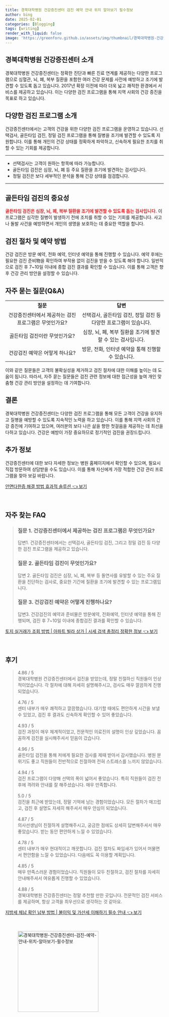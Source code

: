 ```yaml
---
title: 경북대학병원 건강증진센터 검진 예약 안내 위치 알아보기 필수정보
author: bing
date: 2025-02-01
categories: [Blogging]
tags: [writing]
render_with_liquid: false
image: 'https://greenforu.github.io/assets/img/thumbnail/경북대학병원-건강증진센터-검진-예약-안내-위치-알아보기-필수정보.webp'
---
```



<h2 id='건강증진센터_소개'>경북대학병원 건강증진센터 소개</h2>

<p>경북대학병원 건강증진센터는 정확한 진단과 빠른 진료 연계를 제공하는 다양한 프로그램으로 심혈관, 뇌, 폐, 복부 질환을 포함한 여러 건강 문제를 사전에 예방하고 조기에 발견할 수 있도록 돕고 있습니다. 2017년 확장 이전에 따라 더욱 넓고 쾌적한 환경에서 서비스를 제공하고 있습니다. 이는 다양한 검진 프로그램을 통해 지역 사회의 건강 증진을 목표로 하고 있습니다.</p>

<h2 id='검진 프로그램_소개'>다양한 검진 프로그램 소개</h2>

<p>건강증진센터에서는 고객의 건강을 위한 다양한 검진 프로그램을 운영하고 있습니다. 선택검사, 골든타임 검진, 정밀 검진 프로그램을 통해 질병을 조기에 발견할 수 있도록 지원합니다. 이를 통해 개인의 건강 상태를 정확하게 파악하고, 신속하게 필요한 조치를 취할 수 있는 기회를 제공합니다.</p>

<hr />

<ul>
    <li>선택검사는 고객이 원하는 항목에 따라 가능합니다.</li>
    <li>골든타임 검진은 심장, 뇌, 폐 등 주요 질환을 조기에 발견하는 검사입니다.</li>
    <li>정밀 검진은 보다 세부적인 분석을 통해 건강 상태를 점검합니다.</li>
</ul>

<hr />

<h2 id='골든타임_검진의_중요성'>골든타임 검진의 중요성</h2>

<p><b><span style="color: #ee2323;">골든타임 검진은 심장, 뇌, 폐, 복부 질환을 조기에 발견할 수 있도록 돕는 검사입니다.</span></b> 이 프로그램은 심각한 질병이 발생하기 전에 조치를 취할 수 있는 기회를 제공합니다. 사고나 돌발 사건을 예방하면서 개인의 생명을 보호하는 데 중요한 역할을 합니다.</p>

<h2 id='검진절차_및_예약방법'>검진 절차 및 예약 방법</h2>

<p>건강 검진은 방문 예약, 전화 예약, 인터넷 예약을 통해 진행할 수 있습니다. 예약 후에는 필요한 검진 준비物을 확인하여 부작용 없이 검진을 받을 수 있도록 해야 합니다. 일반적으로 검진 후 7~10일 이내에 종합 검진 결과를 확인할 수 있습니다. 이를 통해 고객은 향후 건강 관리 방안을 설정할 수 있습니다.</p>

<h2 id='자주_묻는_질문'>자주 묻는 질문(Q&A)</h2>

<table>
    <tr>
        <td style="text-align: center; height: 17px;"><b>질문</b></td>
        <td style="text-align: center; height: 17px;"><b>답변</b></td>
    </tr>
    <tr>
        <td style="text-align: center; height: 17px;">건강증진센터에서 제공하는 검진 프로그램은 무엇인가요?</td>
        <td style="text-align: center; height: 17px;">선택검사, 골든타임 검진, 정밀 검진 등 다양한 프로그램이 있습니다.</td>
    </tr>
    <tr>
        <td style="text-align: center; height: 17px;">골든타임 검진이란 무엇인가요?</td>
        <td style="text-align: center; height: 17px;">심장, 뇌, 폐, 복부 질환을 조기에 발견할 수 있는 검사입니다.</td>
    </tr>
    <tr>
        <td style="text-align: center; height: 17px;">건강검진 예약은 어떻게 하나요?</td>
        <td style="text-align: center; height: 17px;">방문, 전화, 인터넷 예약을 통해 진행할 수 있습니다.</td>
    </tr>
</table>

<p>이와 같은 질문들은 고객의 불확실성을 제거하고 검진 절차에 대한 이해를 높이는 데 도움이 됩니다. 따라서, 자주 묻는 질문들은 검진 관련 정보에 대한 접근성을 높여 개인 맞춤형 건강 관리 방안을 설정하는 데 기여합니다.</p>

<h2 id='결론'>결론</h2>

<p>경북대학병원 건강증진센터는 다양한 검진 프로그램을 통해 모든 고객이 건강을 유지하고 질병을 예방할 수 있도록 지속적인 노력을 하고 있습니다. 이를 통해 지역 사회의 건강 증진에 기여하고 있으며, 여러분의 보다 나은 삶을 향한 첫걸음을 제공하는 데 최선을 다하고 있습니다. 건강은 예방이 가장 중요하므로 정기적인 검진을 권장드립니다.</p>

<h2 id='추가정보'>추가 정보</h2>

<p>건강증진센터에 대한 보다 자세한 정보는 병원 홈페이지에서 확인할 수 있으며, 필요시 직접 방문하여 상담받을 수도 있습니다. 이를 통해 자신에게 가장 적합한 건강 관리 프로그램을 찾아 보길 바랍니다.</p>


<p><a class="click-button" title="안면다한증 해결 방법 효과적 솔루션" href="https://greenforu.github.io/posts/%EC%95%88%EB%A9%B4%EB%8B%A4%ED%95%9C%EC%A6%9D-%ED%95%B4%EA%B2%B0-%EB%B0%A9%EB%B2%95-%ED%9A%A8%EA%B3%BC%EC%A0%81-%EC%86%94%EB%A3%A8%EC%85%98/" rel="dofollow">안면다한증 해결 방법 효과적 솔루션 👈 보기</a></p><br>
<h2 id='자주_찾는_FAQ'>자주 찾는 FAQ</h2>
<div itemscope="" itemtype="https://schema.org/FAQPage"> 
<blockquote> 
<div itemscope="" itemprop="mainEntity" itemtype="https://schema.org/Question"> 
<h3 itemprop="name">질문 1. 건강증진센터에서 제공하는 검진 프로그램은 무엇인가요?</h3> 
<div itemscope="" itemprop="acceptedAnswer" itemtype="https://schema.org/Answer"> 
<span itemprop="text"> 
<p>답변1. 건강증진센터에서는 선택검사, 골든타임 검진, 그리고 정밀 검진 등 다양한 검진 프로그램을 제공하고 있습니다.</p> 
</span> 
</div> 
</div> 
<div itemscope="" itemprop="mainEntity" itemtype="https://schema.org/Question"> 
<h3 itemprop="name">질문 2. 골든타임 검진이 무엇인가요?</h3> 
<div itemscope="" itemprop="acceptedAnswer" itemtype="https://schema.org/Answer"> 
<span itemprop="text"> 
<p>답변 2. 골든타임 검진은 심장, 뇌, 폐, 복부 등 돌연사를 유발할 수 있는 주요 질환을 진단하는 검사로, 중요한 기간에 질환을 조기에 발견할 수 있는 프로그램입니다.</p> 
</span> 
</div> 
</div> 
<div itemscope="" itemprop="mainEntity" itemtype="https://schema.org/Question"> 
<h3 itemprop="name">질문 3. 건강검진 예약은 어떻게 진행하나요?</h3> 
<div itemscope="" itemprop="acceptedAnswer" itemtype="https://schema.org/Answer"> 
<span itemprop="text"> 
<p>답변3. 건강검진의 예약과 준비물은 방문예약, 전화예약, 인터넷 예약을 통해 진행되며, 검진 후 7~10일 이내에 종합검진 결과를 확인할 수 있습니다.</p> 
</span> 
</div> 
</div> 
</blockquote> 
</div>
<p><a class="click-button" title="토지 실거래가 조회 방법 | 아파트 빌라 상가 | 시세 검색 총정리 정확한 정보" href="https://greenforu.github.io/posts/%ED%86%A0%EC%A7%80-%EC%8B%A4%EA%B1%B0%EB%9E%98%EA%B0%80-%EC%A1%B0%ED%9A%8C-%EB%B0%A9%EB%B2%95-%EC%95%84%ED%8C%8C%ED%8A%B8-%EB%B9%8C%EB%9D%BC-%EC%83%81%EA%B0%80-%EC%8B%9C%EC%84%B8-%EA%B2%80%EC%83%89-%EC%B4%9D%EC%A0%95%EB%A6%AC-%EC%A0%95%ED%99%95%ED%95%9C-%EC%A0%95%EB%B3%B4/" rel="dofollow">토지 실거래가 조회 방법 | 아파트 빌라 상가 | 시세 검색 총정리 정확한 정보 👈 보기</a></p><br>
<h2 id='후기'>후기</h2>
<div itemscope itemtype="https://schema.org/Product">
  <blockquote>
  <div itemprop="review" itemscope itemtype="https://schema.org/Review">
      <div itemprop="reviewRating" itemscope itemtype="https://schema.org/Rating"> <span itemprop="ratingValue">4.86</span> / <span itemprop="bestRating">5</span> </div>
      <span itemprop="reviewBody">경북대학병원 건강증진센터에서 검진을 받았는데, 정말 친절하신 직원들이 인상적이었습니다. 각 절차에 대해 자세히 설명해주시고, 검사도 매우 깔끔하게 진행되었습니다.</span>
  </div>
  <br>
  <div itemprop="review" itemscope itemtype="https://schema.org/Review">
      <div itemprop="reviewRating" itemscope itemtype="https://schema.org/Rating"> <span itemprop="ratingValue">4.76</span> / <span itemprop="bestRating">5</span> </div>
      <span itemprop="reviewBody">센터 내부가 매우 쾌적하고 깔끔했습니다. 대기할 때에도 편안하게 시간을 보낼 수 있었고, 검진 후 결과도 신속하게 확인할 수 있어 좋았습니다.</span>
  </div>
  <br>
  <div itemprop="review" itemscope itemtype="https://schema.org/Review">
      <div itemprop="reviewRating" itemscope itemtype="https://schema.org/Rating"> <span itemprop="ratingValue">4.93</span> / <span itemprop="bestRating">5</span> </div>
      <span itemprop="reviewBody">검진 과정이 매우 체계적이었고, 전문적인 의료진의 설명이 인상 깊었습니다. 꼼꼼하게 검진을 실시해주셔서 믿음이 갔습니다.</span>
  </div>
  <br>
  <div itemprop="review" itemscope itemtype="https://schema.org/Review">
      <div itemprop="reviewRating" itemscope itemtype="https://schema.org/Rating"> <span itemprop="ratingValue">4.96</span> / <span itemprop="bestRating">5</span> </div>
      <span itemprop="reviewBody">골든타임 검진을 통해 저에게 필요한 검사를 제때 받아서 감사했습니다. 병원 분위기도 좋고 직원들이 전반적으로 친절하여 전혀 스트레스를 느끼지 않았습니다.</span>
  </div>
  <br>
  <div itemprop="review" itemscope itemtype="https://schema.org/Review">
      <div itemprop="reviewRating" itemscope itemtype="https://schema.org/Rating"> <span itemprop="ratingValue">4.94</span> / <span itemprop="bestRating">5</span> </div>
      <span itemprop="reviewBody">검진 프로그램이 다양해 선택의 폭이 넓어서 좋았습니다. 특히 직원들이 검진 전후에 격려와 안내를 잘 해주셨습니다. 매우 만족합니다.</span>
  </div>
  <br>
  <div itemprop="review" itemscope itemtype="https://schema.org/Review">
      <div itemprop="reviewRating" itemscope itemtype="https://schema.org/Rating"> <span itemprop="ratingValue">5.0</span> / <span itemprop="bestRating">5</span> </div>
      <span itemprop="reviewBody">검진을 최근에 받았는데, 정말 기억에 남는 경험이었습니다. 모든 절차가 매끄럽고, 검진 후 설명도 자세히 해주셔서 매우 안심이 되었습니다.</span>
  </div>
  <br>
  <div itemprop="review" itemscope itemtype="https://schema.org/Review">
      <div itemprop="reviewRating" itemscope itemtype="https://schema.org/Rating"> <span itemprop="ratingValue">4.87</span> / <span itemprop="bestRating">5</span> </div>
      <span itemprop="reviewBody">의사선생님이 친절하게 설명해주시고, 궁금한 점에도 상세히 답변해주셔서 매우 좋았습니다. 받는 동안 편안하게 느낄 수 있었습니다.</span>
  </div>
  <br>
  <div itemprop="review" itemscope itemtype="https://schema.org/Review">
      <div itemprop="reviewRating" itemscope itemtype="https://schema.org/Rating"> <span itemprop="ratingValue">4.78</span> / <span itemprop="bestRating">5</span> </div>
      <span itemprop="reviewBody">센터 내부가 매우 현대적이고 깨끗합니다. 검진 절차도 짜임새가 있어서 머물면서 편안함을 느낄 수 있었습니다. 다음에도 꼭 이용할 계획입니다.</span>
  </div>
  <br>
  <div itemprop="review" itemscope itemtype="https://schema.org/Review">
      <div itemprop="reviewRating" itemscope itemtype="https://schema.org/Rating"> <span itemprop="ratingValue">4.85</span> / <span itemprop="bestRating">5</span> </div>
      <span itemprop="reviewBody">매우 만족스러운 경험이었습니다. 직원들이 모두 친절하고, 검진 절차를 자세히 안내해주셔서 여유롭게 진행할 수 있었습니다.</span>
  </div>
  <br>
  <div itemprop="review" itemscope itemtype="https://schema.org/Review">
      <div itemprop="reviewRating" itemscope itemtype="https://schema.org/Rating"> <span itemprop="ratingValue">4.88</span> / <span itemprop="bestRating">5</span> </div>
      <span itemprop="reviewBody">경북대학병원 건강증진센터는 정말 추천할 만한 곳입니다. 전문적인 검진 서비스를 제공하며, 항상 고객을 최우선으로 생각하는 것 같아요.</span>
  </div>
  </blockquote>
</div>
<p><a class="click-button" title="지방세 체납 확인 납부 방법 | 불이익 및 가산세 이해하기 필수 안내" href="https://greenforu.github.io/posts/%EC%A7%80%EB%B0%A9%EC%84%B8-%EC%B2%B4%EB%82%A9-%ED%99%95%EC%9D%B8-%EB%82%A9%EB%B6%80-%EB%B0%A9%EB%B2%95-%EB%B6%88%EC%9D%B4%EC%9D%B5-%EB%B0%8F-%EA%B0%80%EC%82%B0%EC%84%B8-%EC%9D%B4%ED%95%B4%ED%95%98%EA%B8%B0-%ED%95%84%EC%88%98-%EC%95%88%EB%82%B4/" rel="dofollow">지방세 체납 확인 납부 방법 | 불이익 및 가산세 이해하기 필수 안내 👈 보기</a></p><br>
<figure class="image"><img src="https://greenforu.github.io/assets/img/thumbnail/경북대학병원-건강증진센터-검진-예약-안내-위치-알아보기-필수정보.webp" alt="경북대학병원-건강증진센터-검진-예약-안내-위치-알아보기-필수정보" width="256" height="256"></figure>